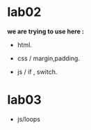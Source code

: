 # lab02 
**we are trying to use here :** 

* html.

* css / margin,padding.

* js / if , switch.

# lab03

* js/loops